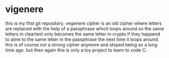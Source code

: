 # vigenere
this is my fitst git repository. 
vegenere cipher is an old cipher where letters are replaced with the help of a passphrase which loops around so the same letters in cleartext only becomes the same letter in crypto if they happend to aline to the same letter in the passphrase the next time it loops around. this is of course not a strong cipher anymore and stoped being so a long time ago. but then again this is only a toy project to learn to code C:
